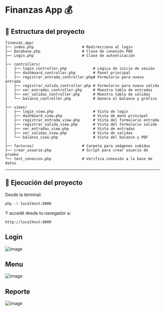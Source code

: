 # Finanzas App 💰

## 📁 Estructura del proyecto

```
finanzas_app/
├── index.php                      # Redirecciona al login
├── Database.php                   # Clase de conexión PDO
├── Login.php                      # Clase de autenticación
│
├── controllers/
│   ├── login_controller.php            # Lógica de inicio de sesión
│   ├── dashboard_controller.php        # Panel principal
│   ├── registrar_entrada_controller.php# Formulario para nueva entrada
│   ├── registrar_salida_controller.php # Formulario para nueva salida
│   ├── ver_entradas_controller.php     # Muestra tabla de entradas
│   ├── ver_salidas_controller.php      # Muestra tabla de salidas
│   └── balance_controller.php          # Genera el balance y gráfico
│
├── views/
│   ├── login_view.php                  # Vista de login
│   ├── dashboard_view.php              # Vista de menú principal
│   ├── registrar_entrada_view.php      # Vista del formulario entrada
│   ├── registrar_salida_view.php       # Vista del formulario salida
│   ├── ver_entradas_view.php           # Vista de entradas
│   ├── ver_salidas_view.php            # Vista de salidas
│   └── balance_view.php                # Vista del balance y PDF
│
├── facturas/                      # Carpeta para imágenes subidas
├── crear_usuario.php              # Script para crear usuario de prueba
└── test_conexion.php              # Verifica conexión a la base de datos
```

---

## 🚀 Ejecución del proyecto

Desde la terminal:

```bash
php -S localhost:8000
```

Y accedé desde tu navegador a:

```
http://localhost:8000
```

## Login

![image](https://github.com/user-attachments/assets/75aeca08-5484-449e-a94c-36c86e9a7c8a)

## Menu

![image](https://github.com/user-attachments/assets/5d405127-b7a9-41ae-9f1d-490b4b5e1d57)

## Reporte

![image](https://github.com/user-attachments/assets/7254b31a-ca00-4625-8afc-aa1743a8fb4e)

